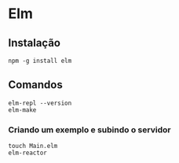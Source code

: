 # Elm

## Instalação

```
npm -g install elm
```

## Comandos

```
elm-repl --version
elm-make
```

### Criando um exemplo e subindo o servidor

```
touch Main.elm
elm-reactor
```